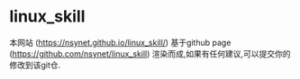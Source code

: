 # linux_skill

本网站 (https://nsynet.github.io/linux_skill/) 基于github page (https://github.com/nsynet/linux_skill) 渲染而成,如果有任何建议,可以提交你的修改到该git仓.